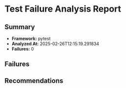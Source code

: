 
# Test Failure Analysis Report

## Summary

- **Framework:** pytest
- **Analyzed At:** 2025-02-26T12:15:19.291834
- **Failures:** 0

## Failures

## Recommendations
